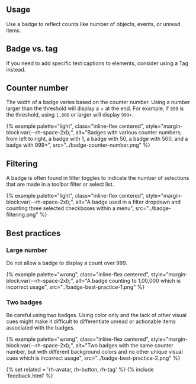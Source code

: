 ## Usage 
Use a badge to reflect counts like number of objects, events, or unread items.
## Badge vs. tag 
If you need to add specific text captions to elements, consider using a Tag instead.
## Counter number 
The width of a badge varies based on the counter number. Using a number larger than the threshold will display a + at the end. For example, if <code>999</code> is the threshold, using <code>1,000</code> or larger will display <code>999+</code>.

{% example palette="light",
  class="inline-flex centered",
  style="margin-block:var(--rh-space-2xl);",
  alt="Badges with various counter numbers; from left to right, a badge with 1, a badge with 50, a badge with 500, and a badge with 999+",
  src="../badge-counter-number.png" %}


## Filtering 
A badge is often found in filter toggles to indicate the number of selections that are made in a toolbar filter or select list.

{% example palette="light",
          class="inline-flex centered",
          style="margin-block:var(--rh-space-2xl);",
          alt="A badge used in a filter dropdown and counting three selected checkboxes within a menu",
          src="../badge-filtering.png" %}


## Best practices 
### Large number 
Do not allow a badge to display a count over 999.

{% example palette="wrong",
          class="inline-flex centered",
          style="margin-block:var(--rh-space-2xl);",
          alt="A badge counting to 1,00,000 which is incorrect usage",
          src="../badge-best-practice-1.png" %}


### Two badges 
Be careful using two badges. Using color only and the lack of other visual cues might make it difficult to differentiate unread or actionable items associated with the badges.

{% example palette="wrong",
          class="inline-flex centered",
          style="margin-block:var(--rh-space-2xl);",
          alt="Two badges with the same counter number, but with different background colors and no other unique visual cues which is incorrect usage",
          src="../badge-best-practice-2.png" %}

{% set related = 'rh-avatar, rh-button, rh-tag' %}
{% include 'feedback.html' %}